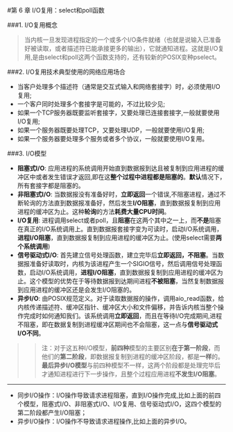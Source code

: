 #第 6 章  I/O复用：select和poll函数


###1. I/O复用概念
> 当内核一旦发现进程指定的一个或多个I/O条件就绪（也就是说输入已准备好被读取，或者描述符已能承接更多的输出），它就通知进程。这就是I/O复用,是由select和poll这两个函数支持的，还有较新的POSIX变种pselect。


###2. I/O复用技术典型使用的网络应用场合
>
* 当客户处理多个描述符（通常是交互式输入和网络套接字）时，必须使用I/O复用;     
* 一个客户同时处理多个套接字是可能的，不过比较少见;       
* 如果一个TCP服务器既要监听套接字，又要处理已连接套接字,一般就要使用I/O复用;      
* 如果一个服务器既要处理TCP，又要处理UDP，一般就要使用I/O复用;   
* 如果一个服务器要处理多个服务或者多个协议，一般就要使用I/O复用。


###3. I/O模型
>
* **阻塞式I/O**: 应用进程的系统调用开始直到数据报到达且被复制到应用进程的缓冲区中或者发生错误才返回,即在这**整个过程中进程都是阻塞的**。**默认**情况下，所有套接字都是阻塞的。   
* **非阻塞式I/O**: 当数据报没有准备好时，**立即返回**一个错误,不阻塞进程，通过不断轮询的方法直到数据报准备好，然后发生**I/O阻塞**，直到数据报复制到应用进程的缓冲区为止。这种**轮询**的方法**耗费大量CPU时间**。    
* **I/O复用**: 进程调用select或者poll，且**阻塞**在这两个其中之一上，而**不是**阻塞在真正的I/O系统调用上。直到数据报套接字变为可读时，启动I/O系统调用，**进程I/O阻塞**，直到数据报复制到应用进程的缓冲区为止。(使用select需要**两个系统调用**)   
* **信号驱动式I/O**: 首先建立信号处理函数，建立完毕后**立即返回，不阻塞**。当数据报准备好读取时，内核为该进程产生一个SIGIO信号，然后调用信号处理函数，启动I/O系统调用，**进程I/O阻塞**，直到数据报复制到应用进程的缓冲区为止。这个模型的优势在于等待数据报到达期间进程**不被阻塞**，当然复制数据报到应用进程的缓冲区还是会发生I/O阻塞的。    
* **异步I/O**: 由POSIX规范定义。对于读取数据报的操作，调用aio_read函数，给内核传递描述符、缓冲区指针、缓冲区大小和文件偏移，并告诉内核当整个操作完成时如何通知我们。该系统调用**立即返回**，而且在等待I/O完成期间,进程不阻塞，即在数据复制到进程缓冲区期间也不会阻塞，这一点与**信号驱动式I/O不同**。   

>> 注：对于这五种I/O模型，**前四种**模型的主要区别**在于第一阶段**，而他们的**第二阶段**，即数据报复制到进程的缓冲区阶段，都是**一样**的。**最后异步I/O模型**与前四种模型不一样，这两个阶段都是处理完毕后才通知进程进行下一步操作，且整个过程应用进程**不发生I/O阻塞**。

---
>> 
* 同步I/O操作：I/O操作导致请求进程阻塞，直到I/O操作完成,比如上面的前四个模型，阻塞式I/O、非阻塞式I/O、I/O复用、信号驱动式I/O，这四个模型的第二阶段都产生I/O阻塞；    
* 异步I/O操作：I/O操作不导致请求进程操作,比如上面的异步I/O。



